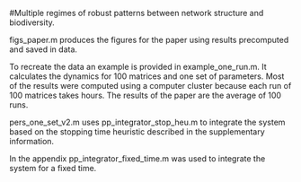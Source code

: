 #Multiple regimes of robust patterns between network structure and biodiversity.

figs_paper.m produces the figures for the paper using results precomputed and saved in 
data.

To recreate the data an example is provided in example_one_run.m. It calculates the dynamics for 100 matrices and one set of parameters.
Most of the results were computed using a computer cluster because each run of 100 matrices takes hours. The results of the paper are the average of 100 runs.

pers_one_set_v2.m uses pp_integrator_stop_heu.m to integrate  the system based on the stopping time heuristic described in the supplementary information.

In the appendix pp_integrator_fixed_time.m was used to integrate the system for a fixed time.
